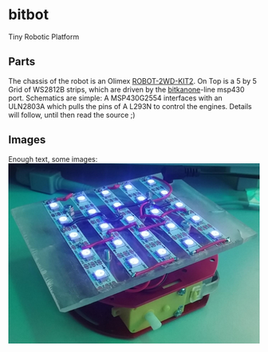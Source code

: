 # bitbot
Tiny Robotic Platform

## Parts
The chassis of the robot is an Olimex [ROBOT-2WD-KIT2](https://www.olimex.com/Products/RobotParts/Chassis/ROBOT-2WD-KIT2/).
On Top is a 5 by 5 Grid of WS2812B strips, which are driven by the [bitkanone](https://github.com/GeraldWodni/bitkanone)-line msp430 port.
Schematics are simple: A MSP430G2554 interfaces with an ULN2803A which pulls the pins of A L293N to control the engines.
Details will follow, until then read the source ;)

## Images
Enough text, some images:
![Wheel-less robot with WS2812B LED-Matrix](/images/2016-12-02_first.jpg?raw=true "Wheel-less robot with WS2812B LED-Matrix")
